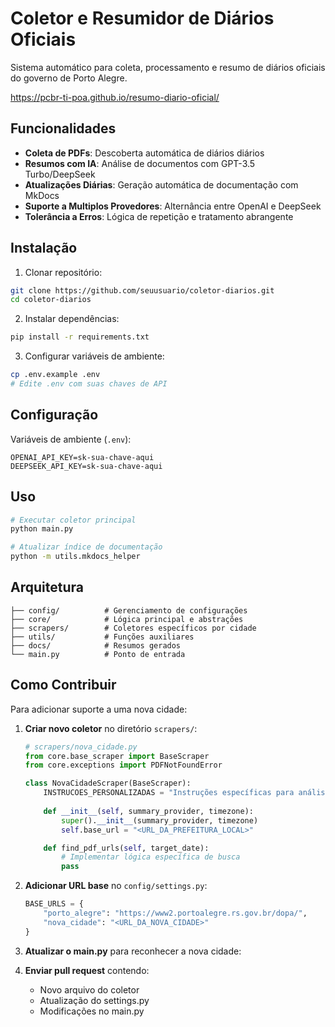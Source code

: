 # Coletor e Resumidor de Diários Oficiais

Sistema automático para coleta, processamento e resumo de diários oficiais do governo de Porto Alegre.

https://pcbr-ti-poa.github.io/resumo-diario-oficial/

## Funcionalidades

- **Coleta de PDFs**: Descoberta automática de diários diários
- **Resumos com IA**: Análise de documentos com GPT-3.5 Turbo/DeepSeek
- **Atualizações Diárias**: Geração automática de documentação com MkDocs
- **Suporte a Multiplos Provedores**: Alternância entre OpenAI e DeepSeek
- **Tolerância a Erros**: Lógica de repetição e tratamento abrangente

## Instalação

1. Clonar repositório:
```bash
git clone https://github.com/seuusuario/coletor-diarios.git
cd coletor-diarios
```

2. Instalar dependências:
```bash
pip install -r requirements.txt
```

3. Configurar variáveis de ambiente:
```bash
cp .env.example .env
# Edite .env com suas chaves de API
```

## Configuração

Variáveis de ambiente (`.env`):
```env
OPENAI_API_KEY=sk-sua-chave-aqui
DEEPSEEK_API_KEY=sk-sua-chave-aqui
```

## Uso

```bash
# Executar coletor principal
python main.py

# Atualizar índice de documentação
python -m utils.mkdocs_helper
```

## Arquitetura

```
├── config/          # Gerenciamento de configurações
├── core/            # Lógica principal e abstrações
├── scrapers/        # Coletores específicos por cidade
├── utils/           # Funções auxiliares
├── docs/            # Resumos gerados
└── main.py          # Ponto de entrada
```

## Como Contribuir

Para adicionar suporte a uma nova cidade:

1. **Criar novo coletor** no diretório `scrapers/`:
   ```python
   # scrapers/nova_cidade.py
   from core.base_scraper import BaseScraper
   from core.exceptions import PDFNotFoundError

   class NovaCidadeScraper(BaseScraper):
       INSTRUCOES_PERSONALIZADAS = "Instruções específicas para análise desta cidade..."
       
       def __init__(self, summary_provider, timezone):
           super().__init__(summary_provider, timezone)
           self.base_url = "<URL_DA_PREFEITURA_LOCAL>"

       def find_pdf_urls(self, target_date):
           # Implementar lógica específica de busca
           pass
   ```

2. **Adicionar URL base** no `config/settings.py`:
   ```python
   BASE_URLS = {
       "porto_alegre": "https://www2.portoalegre.rs.gov.br/dopa/",
       "nova_cidade": "<URL_DA_NOVA_CIDADE>"
   }
   ```

3. **Atualizar o main.py** para reconhecer a nova cidade:

4. **Enviar pull request** contendo:
   - Novo arquivo do coletor
   - Atualização do settings.py
   - Modificações no main.py
